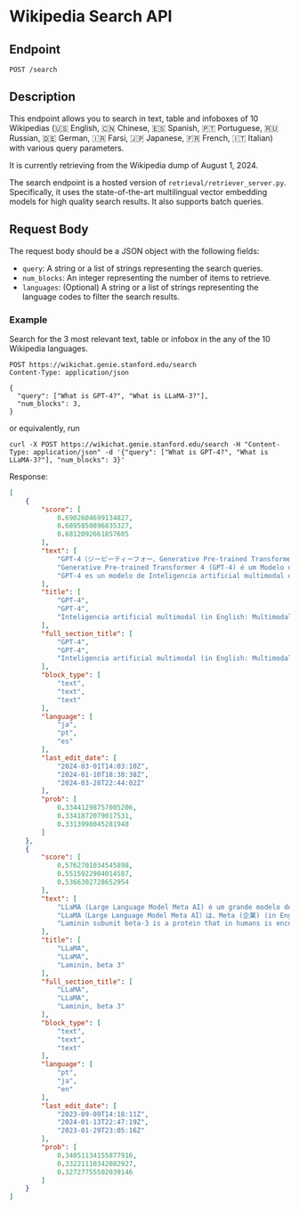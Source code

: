 # Wikipedia Search API

## Endpoint
`POST /search`

## Description
This endpoint allows you to search in text, table and infoboxes of 10 Wikipedias (🇺🇸 English, 🇨🇳 Chinese, 🇪🇸 Spanish, 🇵🇹 Portuguese, 🇷🇺 Russian, 🇩🇪 German, 🇮🇷 Farsi, 🇯🇵 Japanese, 🇫🇷 French, 🇮🇹 Italian) with various query parameters.

It is currently retrieving from the Wikipedia dump of August 1, 2024.

The search endpoint is a hosted version of `retrieval/retriever_server.py`.
Specifically, it uses the state-of-the-art multilingual vector embedding models for high quality search results.
It also supports batch queries.

## Request Body
The request body should be a JSON object with the following fields:

- `query`: A string or a list of strings representing the search queries.
- `num_blocks`: An integer representing the number of items to retrieve.
- `languages`: (Optional) A string or a list of strings representing the language codes to filter the search results.

### Example
Search for the 3 most relevant text, table or infobox in the any of the 10 Wikipedia languages.
```http
POST https://wikichat.genie.stanford.edu/search
Content-Type: application/json

{
  "query": ["What is GPT-4?", "What is LLaMA-3?"],
  "num_blocks": 3,
}
```

or equivalently, run

```
curl -X POST https://wikichat.genie.stanford.edu/search -H "Content-Type: application/json" -d '{"query": ["What is GPT-4?", "What is LLaMA-3?"], "num_blocks": 3}'
```

Response:
```json
[
    {
        "score": [
            0.6902604699134827,
            0.6895850896835327,
            0.6812092661857605
        ],
        "text": [
            "GPT-4（ジーピーティーフォー、Generative Pre-trained Transformer 4）とは、OpenAI (in English: OpenAI)によって開発されたマルチモーダル (in English: Multimodal learning)（英語版）大規模言語モデル (in English: Large language model)である。2023年3月14日に公開された。自然言語処理 (in English: Natural language processing)にTransformer (機械学習モデル) (in English: Transformer)を採用しており、教師なし学習 (in English: Unsupervised learning)によって大規模なニューラルネットワーク (in English: Neural network)を学習させ、その後、人間のフィードバックからの強化学習 (in English: Reinforcement learning from human feedback)（RLHF）を行っている。",
            "Generative Pre-trained Transformer 4 (GPT-4) é um Modelo de linguagem grande (in English: Large language model) multimodal criado pela OpenAI (in English: OpenAI) e o quarto modelo da série GPT.  Foi lançado em 14 de março de 2023, e se tornou publicamente aberto de forma limitada por meio do ChatGPT (in English: ChatGPT) Plus, com o seu acesso à API comercial sendo provido por uma lista de espera. Sendo um Transformador (in English: Transformer), foi pré-treinado para prever o próximo Token (informática) (usando dados públicos e \"licenciados de provedores terceirizados\"), e então foi aperfeiçoado através de uma técnica de aprendizagem por reforço com humanos.",
            "GPT-4 es un modelo de Inteligencia artificial multimodal que puede generar texto a partir de diferentes tipos de entradas, como texto o imágenes. GPT-4 es un modelo multimodal porque puede Procesador de texto (in English: Word processor) y combinar diferentes modalidades de información, como el Lengua natural (in English: Natural language) y la Visión artificial (in English: Computer vision) Esto le da una ventaja sobre los modelos que solo pueden manejar una modalidad, ya que puede aprovechar el contexto y el conocimiento de múltiples fuentes.GPT-4 utiliza una técnica llamada fusión cruzada, que le permite integrar Información (in English: Information) de diferentes modalidades en una sola representación, lo que mejora su capacidad de Entendimiento (in English: Understanding) y generación"
        ],
        "title": [
            "GPT-4",
            "GPT-4",
            "Inteligencia artificial multimodal (in English: Multimodal artificial intelligence)"
        ],
        "full_section_title": [
            "GPT-4",
            "GPT-4",
            "Inteligencia artificial multimodal (in English: Multimodal artificial intelligence) > GPT-4"
        ],
        "block_type": [
            "text",
            "text",
            "text"
        ],
        "language": [
            "ja",
            "pt",
            "es"
        ],
        "last_edit_date": [
            "2024-03-01T14:03:10Z",
            "2024-01-10T18:38:38Z",
            "2024-03-28T22:44:02Z"
        ],
        "prob": [
            0.33441298757005206,
            0.3341872079017531,
            0.3313998045281948
        ]
    },
    {
        "score": [
            0.5762701034545898,
            0.5515922904014587,
            0.5366302728652954
        ],
        "text": [
            "LLaMA (Large Language Model Meta AI) é um grande modelo de linguagem (LLM) lançado pela Meta AI em fevereiro de 2023. Uma variedade de modelo foi treinada, variando de 7 bilhões a 65 bilhões. Os desenvolvedores do LLaMA relataram que o desempenho do modelo de 13 bilhões de parâmetros na maioria dos benchmarks NLP excedeu o do muito maior GPT-3 (in English: GPT-3) (com 175 bilhões de parâmetros) e que o maior modelo era competitivo com modelos de última geração, como PaLM e Chinchilla. Considerando que os LLMs mais poderosos geralmente são acessíveis apenas por meio de APIs limitadas (se é que existem), a Meta lançou os modelo do LLaMA para a comunidade de pesquisa sob uma licença não comercial. Uma semana após o lançamento do LLaMA, seus pesos vazaram para o público no 4chan via BitTorrent (in English: BitTorrent).",
            "LLaMA（Large Language Model Meta AI）は、Meta (企業) (in English: Meta Platforms) が2023年2月に発表した大規模言語モデル (in English: Large language model)。70億パラメータから650億パラメータまで、さまざまなサイズのモデルが学習された。LLaMA の開発者は、130億パラメータモデルがほとんどの自然言語処理 (in English: Natural language processing)ベンチマークにおいてGPT-3 (in English: GPT-3)（1750億パラメータ）の性能を上回ること、最大のモデルは PaLM (in English: PaLM) や Chinchilla などの最先端モデルに匹敵することを報告している。従来、ほとんどの強力な大規模言語モデルは限られた アプリケーションプログラミングインタフェース (in English: API) を通じてしかアクセスできなかったが、Meta は LLaMA のモデルのウェイトを非商用ライセンスで研究コミュニティに公開した。LLaMAのリリースから1週間で、そのウェイトがリークされた。",
            "Laminin subunit beta-3 is a protein that in humans is encoded by the LAMB3 gene. LAMB3 encodes the beta 3 subunit of laminin. Laminin is composed of three subunits (alpha, beta, and gamma), and refers to a family of basement membrane proteins. For example, LAMB3 serves as the beta chain in laminin-5. Mutations in LAMB3 have been identified as the cause of various types of epidermolysis bullosa. Two alternatively spliced transcript variants encoding the same protein have been found for this gene."
        ],
        "title": [
            "LLaMA",
            "LLaMA",
            "Laminin, beta 3"
        ],
        "full_section_title": [
            "LLaMA",
            "LLaMA",
            "Laminin, beta 3"
        ],
        "block_type": [
            "text",
            "text",
            "text"
        ],
        "language": [
            "pt",
            "ja",
            "en"
        ],
        "last_edit_date": [
            "2023-09-09T14:18:11Z",
            "2024-01-13T22:47:19Z",
            "2023-01-29T23:05:16Z"
        ],
        "prob": [
            0.34051134155877916,
            0.33221110342082927,
            0.32727755502039146
        ]
    }
]
```
